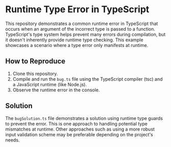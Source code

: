 # Runtime Type Error in TypeScript
This repository demonstrates a common runtime error in TypeScript that occurs when an argument of the incorrect type is passed to a function.  TypeScript's type system helps prevent many errors during compilation, but it doesn't inherently provide runtime type checking.  This example showcases a scenario where a type error only manifests at runtime.

## How to Reproduce
1. Clone this repository.
2. Compile and run the `bug.ts` file using the TypeScript compiler (tsc) and a JavaScript runtime (like Node.js).
3. Observe the runtime error in the console.

## Solution
The `bugSolution.ts` file demonstrates a solution using runtime type guards to prevent the error.  This is one approach to handling potential type mismatches at runtime.  Other approaches such as using a more robust input validation scheme may be preferable depending on the project's needs.